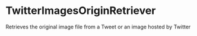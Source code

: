 # TwitterImagesOriginRetriever
Retrieves the original image file from a Tweet or an image hosted by Twitter
